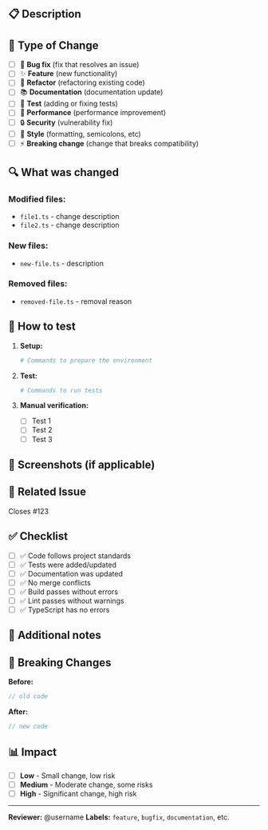 ## 📋 **Description**

<!-- Briefly describe the changes made -->

## 🎯 **Type of Change**

- [ ] 🐛 **Bug fix** (fix that resolves an issue)
- [ ] ✨ **Feature** (new functionality)
- [ ] 🔧 **Refactor** (refactoring existing code)
- [ ] 📚 **Documentation** (documentation update)
- [ ] 🧪 **Test** (adding or fixing tests)
- [ ] 🚀 **Performance** (performance improvement)
- [ ] 🔒 **Security** (vulnerability fix)
- [ ] 🎨 **Style** (formatting, semicolons, etc)
- [ ] ⚡ **Breaking change** (change that breaks compatibility)

## 🔍 **What was changed**

<!-- List the main changes -->

### **Modified files:**

- `file1.ts` - change description
- `file2.ts` - change description

### **New files:**

- `new-file.ts` - description

### **Removed files:**

- `removed-file.ts` - removal reason

## 🧪 **How to test**

<!-- Instructions to test the changes -->

1. **Setup:**

   ```bash
   # Commands to prepare the environment
   ```

2. **Test:**

   ```bash
   # Commands to run tests
   ```

3. **Manual verification:**
   - [ ] Test 1
   - [ ] Test 2
   - [ ] Test 3

## 📸 **Screenshots (if applicable)**

<!-- Add screenshots if the change affects the UI -->

## 🔗 **Related Issue**

<!-- Link to the issue this PR resolves -->

Closes #123

## ✅ **Checklist**

- [ ] ✅ Code follows project standards
- [ ] ✅ Tests were added/updated
- [ ] ✅ Documentation was updated
- [ ] ✅ No merge conflicts
- [ ] ✅ Build passes without errors
- [ ] ✅ Lint passes without warnings
- [ ] ✅ TypeScript has no errors

## 📝 **Additional notes**

<!-- Extra information that might be useful -->

## 🔄 **Breaking Changes**

<!-- If there are breaking changes, describe them here -->

**Before:**

```typescript
// old code
```

**After:**

```typescript
// new code
```

## 📊 **Impact**

- [ ] **Low** - Small change, low risk
- [ ] **Medium** - Moderate change, some risks
- [ ] **High** - Significant change, high risk

---

**Reviewer:** @username
**Labels:** `feature`, `bugfix`, `documentation`, etc.
